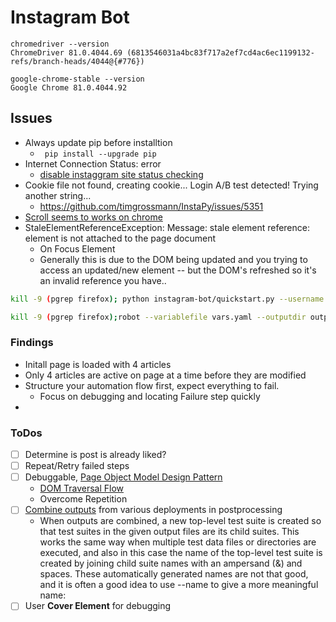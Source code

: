 # Instagram Bot

```
chromedriver --version
ChromeDriver 81.0.4044.69 (6813546031a4bc83f717a2ef7cd4ac6ec1199132-refs/branch-heads/4044@{#776})

google-chrome-stable --version
Google Chrome 81.0.4044.92
```

## Issues

* Always update pip before installtion
  * ` pip install --upgrade pip`
* Internet Connection Status: error
  * [disable instaggram site status checking](https://github.com/InstaPy/instapy-quickstart/issues/118)
* Cookie file not found, creating cookie... Login A/B test detected! Trying another string...
  * https://github.com/timgrossmann/InstaPy/issues/5351
* [Scroll seems to works on chrome](https://github.com/robotframework/SeleniumLibrary/pull/1083)
* StaleElementReferenceException: Message: stale element reference: element is not attached to the page document
  * On Focus Element
  * Generally this is due to the DOM being updated and you trying to access an updated/new element -- but the DOM's refreshed so it's an invalid reference you have..



```sh
kill -9 (pgrep firefox); python instagram-bot/quickstart.py --username abcd --password 1234

kill -9 (pgrep firefox);robot --variablefile vars.yaml --outputdir output instagram-bot/instagram.robot
```

### Findings

* Initall page is loaded with 4 articles
* Only 4 articles are active on page at a time before they are modified
* Structure your automation flow first, expect everything to fail.
  * Focus on debugging and locating Failure step quickly
*

### ToDos

* [ ] Determine is post is already liked?
* [ ] Repeat/Retry failed steps
* [ ] Debuggable, [Page Object Model Design Pattern](https://martinfowler.com/bliki/PageObject.html)
  * [DOM Traversal Flow](https://en.wikipedia.org/wiki/Document_Object_Model)
  * Overcome Repetition
* [ ] [Combine outputs](https://robotframework.org/robotframework/latest/RobotFrameworkUserGuide.html#combining-outputs) from various deployments in postprocessing
  * When outputs are combined, a new top-level test suite is created so that test suites in the given output files are its child suites. This works the same way when multiple test data files or directories are executed, and also in this case the name of the top-level test suite is created by joining child suite names with an ampersand (&) and spaces. These automatically generated names are not that good, and it is often a good idea to use --name to give a more meaningful name:
* [ ] User **Cover Element** for debugging